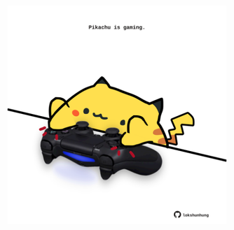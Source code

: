 <!-- built at 09/02/2025, 12:00:43 UTC -->
<p align="center">
  <img width="500" height="500" src="./ReadmeImage.svg">
</p>
